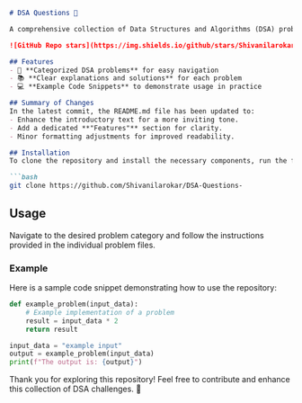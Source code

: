 ```markdown
# DSA Questions 🤖

A comprehensive collection of Data Structures and Algorithms (DSA) problems to help developers and learners practice and enhance their coding skills through a variety of algorithmic challenges.

![GitHub Repo stars](https://img.shields.io/github/stars/Shivanilarokar/DSA-Questions-) ![GitHub forks](https://img.shields.io/github/forks/Shivanilarokar/DSA-Questions-) ![GitHub issues](https://img.shields.io/github/issues/Shivanilarokar/DSA-Questions-)

## Features
- 🚀 **Categorized DSA problems** for easy navigation
- 📚 **Clear explanations and solutions** for each problem
- 💻 **Example Code Snippets** to demonstrate usage in practice

## Summary of Changes
In the latest commit, the README.md file has been updated to:
- Enhance the introductory text for a more inviting tone.
- Add a dedicated **"Features"** section for clarity.
- Minor formatting adjustments for improved readability.

## Installation
To clone the repository and install the necessary components, run the following command in your terminal:

```bash
git clone https://github.com/Shivanilarokar/DSA-Questions-
```

## Usage
Navigate to the desired problem category and follow the instructions provided in the individual problem files.

### Example
Here is a sample code snippet demonstrating how to use the repository:

```python
def example_problem(input_data):
    # Example implementation of a problem
    result = input_data * 2
    return result

input_data = "example input"
output = example_problem(input_data)
print(f"The output is: {output}")
```

Thank you for exploring this repository! Feel free to contribute and enhance this collection of DSA challenges. 🎉
```